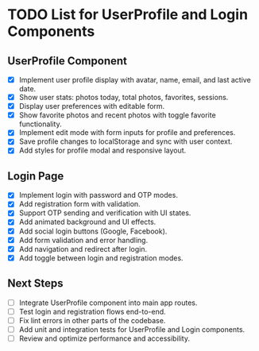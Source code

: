 # TODO List for UserProfile and Login Components

## UserProfile Component
- [x] Implement user profile display with avatar, name, email, and last active date.
- [x] Show user stats: photos today, total photos, favorites, sessions.
- [x] Display user preferences with editable form.
- [x] Show favorite photos and recent photos with toggle favorite functionality.
- [x] Implement edit mode with form inputs for profile and preferences.
- [x] Save profile changes to localStorage and sync with user context.
- [x] Add styles for profile modal and responsive layout.

## Login Page
- [x] Implement login with password and OTP modes.
- [x] Add registration form with validation.
- [x] Support OTP sending and verification with UI states.
- [x] Add animated background and UI effects.
- [x] Add social login buttons (Google, Facebook).
- [x] Add form validation and error handling.
- [x] Add navigation and redirect after login.
- [x] Add toggle between login and registration modes.

## Next Steps
- [ ] Integrate UserProfile component into main app routes.
- [ ] Test login and registration flows end-to-end.
- [ ] Fix lint errors in other parts of the codebase.
- [ ] Add unit and integration tests for UserProfile and Login components.
- [ ] Review and optimize performance and accessibility.
